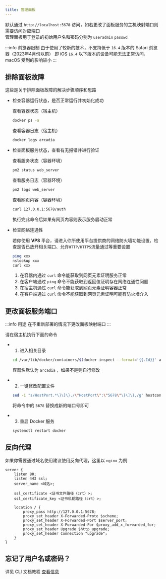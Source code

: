 ```yaml
---
title: 管理面板
---
```


默认通过 `http://localhost:5678` 访问，如若更改了面板服务的主机映射端口则需要访问对应端口  
管理面板用于登录的初始用户名和密码分别为 `useradmin` `passwd`

:::info 浏览器限制
由于使用了较新的技术，不支持低于 `16.4` 版本的 Safari 浏览器（2023年4月份以前）
即 iOS `16.4` 以下版本的设备可能无法正常访问，macOS 受到的影响较小
:::

## 排除面板故障

这些是关于排除面板故障的解决步骤顺序和思路

- 检查容器运行状态，是否正常运行并初始化成功

  查看容器状态（宿主机）
  ```bash
  docker ps -a
  ```
  查看容器日志（宿主机）
  ```bash
  docker logs arcadia
  ```

- 检查面板服务状态，查看有无报错并进行验证

  查看服务状态（容器环境）
  ```bash
  pm2 status web_server
  ```
  查看服务日志（容器环境）
  ```bash
  pm2 logs web_server
  ```
  查看网页内容（容器环境）
  ```bash
  curl 127.0.0.1:5678/auth
  ```

  执行完此命令后如果有网页内容则表示服务启动正常

- 检查网络连通性

  若你使用 **VPS** 平台，请进入你所使用平台提供商的网络防火墙功能设置，检查是否已放开相关端口、允许`HTTP/HTTPS`流量通过等重要设置

  ```bash
  ping xxx
  nslookup xxx
  curl xxx
  ```
  1. 在容器内通过 `curl` 命令能获取到网页元素证明服务正常
  2. 在客户端通过 `ping` 命令不能获取到返回值证明存在网络连通性问题
  3. 在宿主机通过 `curl` 命令能获取到网页元素证明容器正常
  4. 在客户端通过 `curl` 命令不能获取到网页元素证明可能有防火墙介入

## 更改面板服务端口

:::info 用途
在不重新部署的情况下更改面板映射端口
:::

请在宿主机执行下面的命令

- 1. 进入相关目录

  ```bash
  cd /var/lib/docker/containers/$(docker inspect --format='{{.Id}}' arcadia)
  ```
  容器名默认为 `arcadia` ，如果不是则自行修改

- 2. 一键修改配置文件

  ```bash
  sed -i "s/HostPort.*\}\]\},/\"HostPort\":\"5678\"\}\]\},/g" hostconfig.json
  ```
  将命令中的 `5678` 替换成新的端口号即可

- 3. 重启 Docker 服务

  ```bash
  systemctl restart docker
  ```

## 反向代理

如果你需要通过域名使用建议使用反向代理，这里以 `nginx` 为例
```
server {
    listen 80;
    listen 443 ssl;
    server_name <域名>;

    ssl_certificate <证书文件路径（crt）>;
    ssl_certificate_key <证书私钥路径（crt）>;

    location / {
        proxy_pass http://127.0.0.1:5678;
        proxy_set_header X-Forwarded-Proto $scheme;
        proxy_set_header X-Forwarded-Port $server_port;
        proxy_set_header X-Forwarded-For $proxy_add_x_forwarded_for;
        proxy_set_header Upgrade $http_upgrade;
        proxy_set_header Connection "upgrade";
    }
}
```

## 忘记了用户名或密码？

详见 CLI 文档教程 [查看信息](/docs/cli/server/service#查看信息)

